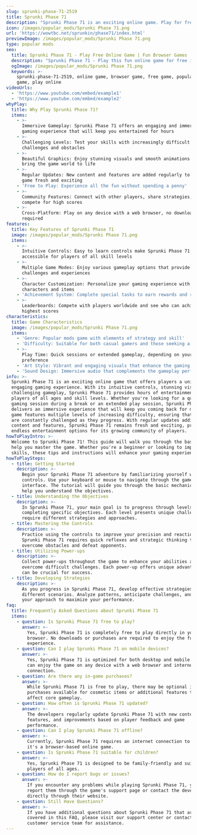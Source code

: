 ```yaml
---
slug: sprunki-phase-71-2519
title: Sprunki Phase 71
description: "Sprunki Phase 71 is an exciting online game. Play for free directly in your browser!"
icon: /images/popular_mods/Sprunki Phase 71.png
url: 'https://wowtbc.net/sprunkin/phase71/index.html'
previewImage: /images/popular_mods/Sprunki Phase 71.png
type: popular mods
seo:
  title: Sprunki Phase 71 - Play Free Online Game | Fun Browser Games
  description: "Sprunki Phase 71 - Play this fun online game for free in your browser. No download required!"
  ogImage: /images/popular_mods/Sprunki Phase 71.png
  keywords: >-
    sprunki-phase-71-2519, online game, browser game, free game, popular mods
    game, play online
videoUrls:
  - 'https://www.youtube.com/embed/example1'
  - 'https://www.youtube.com/embed/example2'
whyPlay:
  title: Why Play Sprunki Phase 71?
  items:
    - >-
      Immersive Gameplay: Sprunki Phase 71 offers an engaging and immersive
      gaming experience that will keep you entertained for hours
    - >-
      Challenging Levels: Test your skills with increasingly difficult
      challenges and obstacles
    - >-
      Beautiful Graphics: Enjoy stunning visuals and smooth animations that
      bring the game world to life
    - >-
      Regular Updates: New content and features are added regularly to keep the
      game fresh and exciting
    - 'Free to Play: Experience all the fun without spending a penny'
    - >-
      Community Features: Connect with other players, share strategies, and
      compete for high scores
    - >-
      Cross-Platform: Play on any device with a web browser, no downloads
      required
features:
  title: Key Features of Sprunki Phase 71
  image: /images/popular_mods/Sprunki Phase 71.png
  items:
    - >-
      Intuitive Controls: Easy to learn controls make Sprunki Phase 71
      accessible for players of all skill levels
    - >-
      Multiple Game Modes: Enjoy various gameplay options that provide different
      challenges and experiences
    - >-
      Character Customization: Personalize your gaming experience with unique
      characters and items
    - 'Achievement System: Complete special tasks to earn rewards and recognition'
    - >-
      Leaderboards: Compete with players worldwide and see who can achieve the
      highest scores
characteristics:
  title: Game Characteristics
  image: /images/popular_mods/Sprunki Phase 71.png
  items:
    - 'Genre: Popular mods game with elements of strategy and skill'
    - 'Difficulty: Suitable for both casual gamers and those seeking a challenge'
    - >-
      Play Time: Quick sessions or extended gameplay, depending on your
      preference
    - 'Art Style: Vibrant and engaging visuals that enhance the gaming experience'
    - 'Sound Design: Immersive audio that complements the gameplay perfectly'
info: >-
  Sprunki Phase 71 is an exciting online game that offers players a unique and
  engaging gaming experience. With its intuitive controls, stunning visuals, and
  challenging gameplay, Sprunki Phase 71 provides hours of entertainment for
  players of all ages and skill levels. Whether you're looking for a quick
  gaming session during a break or an extended play session, Sprunki Phase 71
  delivers an immersive experience that will keep you coming back for more. The
  game features multiple levels of increasing difficulty, ensuring that players
  are constantly challenged as they progress. With regular updates adding new
  content and features, Sprunki Phase 71 remains fresh and exciting, providing
  endless entertainment options for its growing community of players.
howToPlayIntro: >-
  Welcome to Sprunki Phase 71! This guide will walk you through the basics and
  help you master the game. Whether you're a beginner or looking to improve your
  skills, these tips and instructions will enhance your gaming experience.
howToPlaySteps:
  - title: Getting Started
    description: >-
      Begin your Sprunki Phase 71 adventure by familiarizing yourself with the
      controls. Use your keyboard or mouse to navigate through the game
      interface. The tutorial will guide you through the basic mechanics and
      help you understand the objectives.
  - title: Understanding the Objectives
    description: >-
      In Sprunki Phase 71, your main goal is to progress through levels by
      completing specific objectives. Each level presents unique challenges that
      require different strategies and approaches.
  - title: Mastering the Controls
    description: >-
      Practice using the controls to improve your precision and reaction time.
      Sprunki Phase 71 requires quick reflexes and strategic thinking to
      overcome obstacles and defeat opponents.
  - title: Utilizing Power-ups
    description: >-
      Collect power-ups throughout the game to enhance your abilities and
      overcome difficult challenges. Each power-up offers unique advantages that
      can be crucial for success.
  - title: Developing Strategies
    description: >-
      As you progress in Sprunki Phase 71, develop effective strategies for
      different scenarios. Analyze patterns, anticipate challenges, and adapt
      your approach to maximize your performance.
faq:
  title: Frequently Asked Questions about Sprunki Phase 71
  items:
    - question: Is Sprunki Phase 71 free to play?
      answer: >-
        Yes, Sprunki Phase 71 is completely free to play directly in your web
        browser. No downloads or purchases are required to enjoy the full game
        experience.
    - question: Can I play Sprunki Phase 71 on mobile devices?
      answer: >-
        Yes, Sprunki Phase 71 is optimized for both desktop and mobile play. You
        can enjoy the game on any device with a web browser and internet
        connection.
    - question: Are there any in-game purchases?
      answer: >-
        While Sprunki Phase 71 is free to play, there may be optional in-game
        purchases available for cosmetic items or additional features that don't
        affect core gameplay.
    - question: How often is Sprunki Phase 71 updated?
      answer: >-
        The developers regularly update Sprunki Phase 71 with new content,
        features, and improvements based on player feedback and game
        performance.
    - question: Can I play Sprunki Phase 71 offline?
      answer: >-
        Currently, Sprunki Phase 71 requires an internet connection to play as
        it's a browser-based online game.
    - question: Is Sprunki Phase 71 suitable for children?
      answer: >-
        Yes, Sprunki Phase 71 is designed to be family-friendly and suitable for
        players of all ages.
    - question: How do I report bugs or issues?
      answer: >-
        If you encounter any problems while playing Sprunki Phase 71, you can
        report them through the game's support page or contact the developers
        directly through their website.
    - question: Still Have Questions?
      answer: >-
        If you have additional questions about Sprunki Phase 71 that aren't
        covered in this FAQ, please visit our support center or contact our
        customer service team for assistance.
---
```


